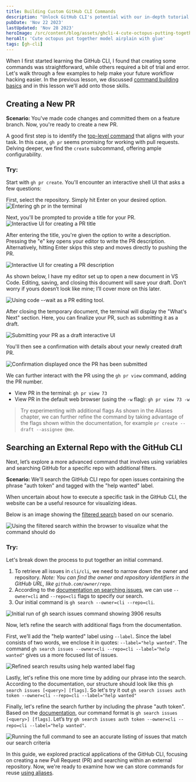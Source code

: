 ```yaml
---
title: Building Custom GitHub CLI Commands
description: "Unlock GitHub CLI's potential with our in-depth tutorial. Learn to manage PRs, search repos, and streamline your development process with expert tips."
pubDate: 'Nov 22 2023'
lastUpdated: 'Nov 28 2023'
heroImage: /src/content/blog/assets/ghcli-4-cute-octopus-putting-together-models-960x480.webp
heroAlt: 'Cute octopus put together model airplain with glue'
tags: [gh-cli]
---
```


When I first started learning the GitHub CLI, I found that creating some commands was straightforward, while others required a bit of trial and error. Let's walk through a few examples to help make your future workflow hacking easier. In the previous lesson, we discussed [command building basics](/blog/ghcli-3-deconstructing-and-building-commands/) and in this lesson we'll add onto those skills.

## Creating a New PR

**Scenario:** You've made code changes and committed them on a feature branch. Now, you're ready to create a new PR.

A good first step is to identify the [top-level command](https://cli.github.com/manual/gh_pr) that aligns with your task. In this case, `gh pr` seems promising for working with pull requests. Delving deeper, we find the `create` subcommand, offering ample configurability.
### Try:
Start with `gh pr create`. You'll encounter an interactive shell UI that asks a few questions:

First, select the repository. Simply hit Enter on your desired option.
![Entering `gh pr` in the terminal](./assets/ghcli-4-gh-pr-create.webp)

Next, you'll be prompted to provide a title for your PR.
![Interactive UI for creating a PR title](./assets/ghcli-4-gh-pr-create-title.webp)

After entering the title, you're given the option to write a description. Pressing the "e" key opens your editor to write the PR description. Alternatively, hitting Enter skips this step and moves directly to pushing the PR.

![Interactive UI for creating a PR description](./assets/ghcli-4-gh-pr-create-body.webp)

As shown below, I have my editor set up to open a new document in VS Code. Editing, saving, and closing this document will save your draft. Don’t worry if yours doesn’t look like mine; I’ll cover more on this later.

![Using code --wait as a PR editing tool.](./assets/ghcli-4-gh-pr-create-editor.webp)

After closing the temporary document, the terminal will display the "What's Next" section. Here, you can finalize your PR, such as submitting it as a draft.

![Submitting your PR as a draft interactive UI](./assets/ghcli-4-gh-pr-submit-as-draft.webp)

You'll then see a confirmation with details about your newly created draft PR.

![Confirmation displayed once the PR has been submitted](./assets/ghcli-4-gh-pr-create-confirmation.webp)

We can further interact with the PR using the `gh pr view` command, adding the PR number.

- View PR in the terminal: `gh pr view 73`
- View PR in the default web browser (using the `-w` flag): `gh pr view 73 -w`

> Try experimenting with additional flags
> As shown in the Aliases chapter, we can further refine the command by taking advantage of the flags shown within the documentation, for example `pr create --draft --assignee @me`.

## Searching an External Repo with the GitHub CLI
Next, let’s explore a more advanced command that involves using variables and searching GitHub for a specific repo with additional filters.

**Scenario:** We'll search the GitHub CLI repo for open issues containing the phrase "auth token" and tagged with the "help wanted" label.

When uncertain about how to execute a specific task in the GitHub CLI, the website can be a useful resource for visualizing ideas.

Below is an image showing the [filtered search](https://github.com/cli/cli/issues?q=is%3Aissue+is%3Aopen+auth+token) based on our scenario.

![Using the filtered search within the browser to visualize what the command should do](./assets/ghcli-4-search-in-browser-example.webp)

### Try:
Let's break down the process to put together an initial command.

1. To retrieve all issues in `cli/cli`, we need to narrow down the owner and repository. _Note: You can find the owner and repository identifiers in the GitHub URL, like `github.com/owner/repo`._
2. According to the [documentation on searching issues](https://cli.github.com/manual/gh_search_issues), we can use `--owner=cli` and `--repo=cli` flags to specify our search.
3. Our initial command is `gh search --owner=cli --repo=cli`.

![Initial run of `gh search issues` command showing 3906 results](./assets/ghcli-4-gh-search-issues.webp)

Now, let’s refine the search with additional flags from the documentation.

First, we’ll add the "help wanted" label using `--label`. Since the label consists of two words, we enclose it in quotes: `--label="help wanted"`. The command `gh search issues --owner=cli --repo=cli --label="help wanted"` gives us a more focused list of issues.

![Refined search results using help wanted label flag](./assets/ghcli-4-search-issues-refined-with-label.webp)

Lastly, let's refine this one more time by adding our phrase into the search. According to the documentation, our structure should look like this `gh search issues [<query>] [flags]`. So let's try it out `gh search issues auth token --owner=cli --repo=cli --label="help wanted"`

Finally, let's refine the search further by including the phrase "auth token". Based on the [documentation](https://cli.github.com/manual/gh_search_issues), our command format is `gh search issues [<query>] [flags]`. Let’s try `gh search issues auth token --owner=cli --repo=cli --label="help wanted"`.

![Running the full command to see an accurate listing of issues that match our search criteria](./assets/ghcli-4-gh-search-issues-fully-refined.webp)

In this guide, we explored practical applications of the GitHub CLI, focusing on creating a new Pull Request (PR) and searching within an external repository. Now, we're ready to examine how we can store commands for reuse [using aliases](/blog/ghcli-5-creating-and-managing-github-cli-aliases/).